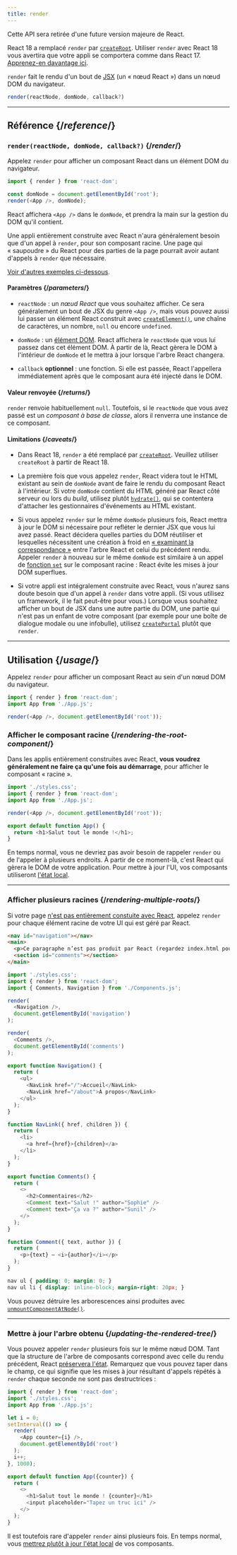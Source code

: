```yaml
---
title: render
---
```


<Deprecated>

Cette API sera retirée d'une future version majeure de React.

React 18 a remplacé `render` par [`createRoot`](/reference/react-dom/client/createRoot).  Utiliser `render` avec React 18 vous avertira que votre appli se comportera comme dans React 17. [Apprenez-en davantage ici](/blog/2022/03/08/react-18-upgrade-guide#updates-to-client-rendering-apis).

</Deprecated>

<Intro>

`render` fait le rendu d'un bout de [JSX](/learn/writing-markup-with-jsx) (un « nœud React ») dans un nœud DOM du navigateur.

```js
render(reactNode, domNode, callback?)
```

</Intro>

<InlineToc />

---

## Référence {/*reference*/}

### `render(reactNode, domNode, callback?)` {/*render*/}

Appelez `render` pour afficher un composant React dans un élément DOM du navigateur.

```js
import { render } from 'react-dom';

const domNode = document.getElementById('root');
render(<App />, domNode);
```

React affichera `<App />` dans le `domNode`, et prendra la main sur la gestion du DOM qu'il contient.

Une appli entièrement construite avec React n'aura généralement besoin que d'un appel à `render`, pour son composant racine.  Une page qui « saupoudre » du React pour des parties de la page pourrait avoir autant d'appels à `render` que nécessaire.

[Voir d'autres exemples ci-dessous](#usage).

#### Paramètres {/*parameters*/}

* `reactNode` : un *nœud React* que vous souhaitez afficher.  Ce sera généralement un bout de JSX du genre `<App />`, mais vous pouvez aussi lui passer un élément React construit avec [`createElement()`](/reference/react/createElement), une chaîne de caractères, un nombre, `null` ou encore `undefined`.

* `domNode` : un [élément DOM](https://developer.mozilla.org/docs/Web/API/Element).  React affichera le `reactNode` que vous lui passez dans cet élément DOM. À partir de là, React gèrera le DOM à l'intérieur de `domNode` et le mettra à jour lorsque l'arbre React changera.

* `callback` **optionnel** : une fonction. Si elle est passée, React l'appellera immédiatement après que le composant aura été injecté dans le DOM.


#### Valeur renvoyée {/*returns*/}

`render` renvoie habituellement `null`. Toutefois, si le `reactNode` que vous avez passé est un *composant à base de classe*, alors il renverra une instance de ce composant.

#### Limitations {/*caveats*/}

* Dans React 18, `render` a été remplacé par [`createRoot`](/reference/react-dom/client/createRoot).  Veuillez utiliser `createRoot` à partir de React 18.

* La première fois que vous appelez `render`, React videra tout le HTML existant au sein de `domNode` avant de faire le rendu du composant React à l'intérieur. Si votre `domNode` contient du HTML généré par React côté serveur ou lors du *build*, utilisez plutôt [`hydrate()`](/reference/react-dom/hydrate), qui se contentera d'attacher les gestionnaires d'événements au HTML existant.

* Si vous appelez `render` sur le même `domNode` plusieurs fois, React mettra à jour le DOM si nécessaire pour refléter le dernier JSX que vous lui avez passé.  React décidera quelles parties du DOM réutiliser et lesquelles nécessitent une création à froid en [« examinant la correspondance »](/learn/preserving-and-resetting-state) entre l'arbre React et celui du précédent rendu.  Appeler `render` à nouveau sur le même `domNode` est similaire à un appel de [fonction `set`](/reference/react/useState#setstate) sur le composant racine : React évite les mises à jour DOM superflues.

* Si votre appli est intégralement construite avec React, vous n'aurez sans doute besoin que d'un appel à `render` dans votre appli. (Si vous utilisez un framework, il le fait peut-être pour vous.)  Lorsque vous souhaitez afficher un bout de JSX dans une autre partie du DOM, une partie qui n'est pas un enfant de votre composant (par exemple pour une boîte de dialogue modale ou une infobulle), utilisez [`createPortal`](/reference/react-dom/createPortal) plutôt que `render`.

---

## Utilisation {/*usage*/}

Appelez `render` pour afficher un <CodeStep step={1}>composant React</CodeStep> au sein d'un <CodeStep step={2}>nœud DOM du navigateur</CodeStep>.

```js [[1, 4, "<App />"], [2, 4, "document.getElementById('root')"]]
import { render } from 'react-dom';
import App from './App.js';

render(<App />, document.getElementById('root'));
```

### Afficher le composant racine {/*rendering-the-root-component*/}

Dans les applis entièrement construites avec React, **vous voudrez généralement ne faire ça qu'une fois au démarrage**, pour afficher le composant « racine ».

<Sandpack>

```js src/index.js active
import './styles.css';
import { render } from 'react-dom';
import App from './App.js';

render(<App />, document.getElementById('root'));
```

```js src/App.js
export default function App() {
  return <h1>Salut tout le monde !</h1>;
}
```

</Sandpack>

En temps normal, vous ne devriez pas avoir besoin de rappeler `render` ou de l'appeler à plusieurs endroits.  À partir de ce moment-là, c'est React qui gèrera le DOM de votre application. Pour mettre à jour l'UI, vos composants utiliseront [l'état local](/reference/react/useState).

---

### Afficher plusieurs racines {/*rendering-multiple-roots*/}

Si votre page [n'est pas entièrement constuite avec React](/learn/add-react-to-an-existing-project#using-react-for-a-part-of-your-existing-page), appelez `render` pour chaque élément racine de votre UI qui est géré par React.

<Sandpack>

```html public/index.html
<nav id="navigation"></nav>
<main>
  <p>Ce paragraphe n’est pas produit par React (regardez index.html pour vérifier).</p>
  <section id="comments"></section>
</main>
```

```js src/index.js active
import './styles.css';
import { render } from 'react-dom';
import { Comments, Navigation } from './Components.js';

render(
  <Navigation />,
  document.getElementById('navigation')
);

render(
  <Comments />,
  document.getElementById('comments')
);
```

```js src/Components.js
export function Navigation() {
  return (
    <ul>
      <NavLink href="/">Accueil</NavLink>
      <NavLink href="/about">À propos</NavLink>
    </ul>
  );
}

function NavLink({ href, children }) {
  return (
    <li>
      <a href={href}>{children}</a>
    </li>
  );
}

export function Comments() {
  return (
    <>
      <h2>Commentaires</h2>
      <Comment text="Salut !" author="Sophie" />
      <Comment text="Ça va ?" author="Sunil" />
    </>
  );
}

function Comment({ text, author }) {
  return (
    <p>{text} — <i>{author}</i></p>
  );
}
```

```css
nav ul { padding: 0; margin: 0; }
nav ul li { display: inline-block; margin-right: 20px; }
```

</Sandpack>

Vous pouvez détruire les arborescences ainsi produites avec [`unmountComponentAtNode()`](/reference/react-dom/unmountComponentAtNode).

---

### Mettre à jour l'arbre obtenu {/*updating-the-rendered-tree*/}

Vous pouvez appeler `render` plusieurs fois sur le même nœud DOM.  Tant que la structure de l'arbre de composants correspond avec celle du rendu précédent, React [préservera l'état](/learn/preserving-and-resetting-state).  Remarquez que vous pouvez taper dans le champ, ce qui signifie que les mises à jour résultant d'appels répétés à `render` chaque seconde ne sont pas destructrices :

<Sandpack>

```js src/index.js active
import { render } from 'react-dom';
import './styles.css';
import App from './App.js';

let i = 0;
setInterval(() => {
  render(
    <App counter={i} />,
    document.getElementById('root')
  );
  i++;
}, 1000);
```

```js src/App.js
export default function App({counter}) {
  return (
    <>
      <h1>Salut tout le monde ! {counter}</h1>
      <input placeholder="Tapez un truc ici" />
    </>
  );
}
```

</Sandpack>

Il est toutefois rare d'appeler `render` ainsi plusieurs fois.  En temps normal, vous [mettrez plutôt à jour l'état local](/reference/react/useState) de vos composants.
